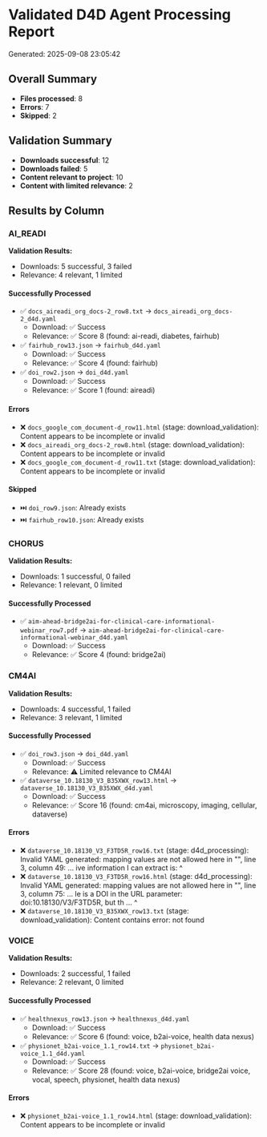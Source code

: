 # Validated D4D Agent Processing Report

Generated: 2025-09-08 23:05:42

## Overall Summary

- **Files processed**: 8
- **Errors**: 7
- **Skipped**: 2

## Validation Summary

- **Downloads successful**: 12
- **Downloads failed**: 5
- **Content relevant to project**: 10
- **Content with limited relevance**: 2

## Results by Column

### AI_READI

**Validation Results:**
- Downloads: 5 successful, 3 failed
- Relevance: 4 relevant, 1 limited

#### Successfully Processed

- ✅ `docs_aireadi_org_docs-2_row8.txt` → `docs_aireadi_org_docs-2_d4d.yaml`
  - Download: ✅ Success
  - Relevance: ✅ Score 8 (found: ai-readi, diabetes, fairhub)
- ✅ `fairhub_row13.json` → `fairhub_d4d.yaml`
  - Download: ✅ Success
  - Relevance: ✅ Score 4 (found: fairhub)
- ✅ `doi_row2.json` → `doi_d4d.yaml`
  - Download: ✅ Success
  - Relevance: ✅ Score 1 (found: aireadi)

#### Errors

- ❌ `docs_google_com_document-d_row11.html` (stage: download_validation): Content appears to be incomplete or invalid
- ❌ `docs_aireadi_org_docs-2_row8.html` (stage: download_validation): Content appears to be incomplete or invalid
- ❌ `docs_google_com_document-d_row11.txt` (stage: download_validation): Content appears to be incomplete or invalid

#### Skipped

- ⏭️  `doi_row9.json`: Already exists
- ⏭️  `fairhub_row10.json`: Already exists

### CHORUS

**Validation Results:**
- Downloads: 1 successful, 0 failed
- Relevance: 1 relevant, 0 limited

#### Successfully Processed

- ✅ `aim-ahead-bridge2ai-for-clinical-care-informational-webinar_row7.pdf` → `aim-ahead-bridge2ai-for-clinical-care-informational-webinar_d4d.yaml`
  - Download: ✅ Success
  - Relevance: ✅ Score 4 (found: bridge2ai)

### CM4AI

**Validation Results:**
- Downloads: 4 successful, 1 failed
- Relevance: 3 relevant, 1 limited

#### Successfully Processed

- ✅ `doi_row3.json` → `doi_d4d.yaml`
  - Download: ✅ Success
  - Relevance: ⚠️ Limited relevance to CM4AI
- ✅ `dataverse_10.18130_V3_B35XWX_row13.html` → `dataverse_10.18130_V3_B35XWX_d4d.yaml`
  - Download: ✅ Success
  - Relevance: ✅ Score 16 (found: cm4ai, microscopy, imaging, cellular, dataverse)

#### Errors

- ❌ `dataverse_10.18130_V3_F3TD5R_row16.txt` (stage: d4d_processing): Invalid YAML generated: mapping values are not allowed here
  in "<unicode string>", line 3, column 49:
     ... ive information I can extract is:
                                         ^
- ❌ `dataverse_10.18130_V3_F3TD5R_row16.html` (stage: d4d_processing): Invalid YAML generated: mapping values are not allowed here
  in "<unicode string>", line 3, column 75:
     ... le is a DOI in the URL parameter: doi:10.18130/V3/F3TD5R, but th ... 
                                         ^
- ❌ `dataverse_10.18130_V3_B35XWX_row13.txt` (stage: download_validation): Content contains error: not found

### VOICE

**Validation Results:**
- Downloads: 2 successful, 1 failed
- Relevance: 2 relevant, 0 limited

#### Successfully Processed

- ✅ `healthnexus_row13.json` → `healthnexus_d4d.yaml`
  - Download: ✅ Success
  - Relevance: ✅ Score 6 (found: voice, b2ai-voice, health data nexus)
- ✅ `physionet_b2ai-voice_1.1_row14.txt` → `physionet_b2ai-voice_1.1_d4d.yaml`
  - Download: ✅ Success
  - Relevance: ✅ Score 28 (found: voice, b2ai-voice, bridge2ai voice, vocal, speech, physionet, health data nexus)

#### Errors

- ❌ `physionet_b2ai-voice_1.1_row14.html` (stage: download_validation): Content appears to be incomplete or invalid

